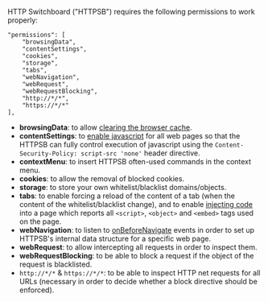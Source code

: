 HTTP Switchboard ("HTTPSB") requires the following permissions to work properly:

    "permissions": [
        "browsingData",
        "contentSettings",
        "cookies",
        "storage",
        "tabs",
        "webNavigation",
        "webRequest",
        "webRequestBlocking",
        "http://*/*",
        "https://*/*"
    ],

* **browsingData**: to allow [clearing the browser cache](http://developer.chrome.com/extensions/browsingData.html#method-removeCache).
* **contentSettings**: to [enable javascript](http://developer.chrome.com/extensions/contentSettings.html#property-javascript) for all web pages so that the HTTPSB can fully control execution of javascript using the `Content-Security-Policy: script-src 'none'` header directive.
* **contextMenu**: to insert HTTPSB often-used commands in the context menu.
* **cookies**: to allow the removal of blocked cookies.
* **storage**: to store your own whitelist/blacklist domains/objects.
* **tabs**: to enable forcing a reload of the content of a tab (when the content of the whitelist/blacklist change), and to enable [injecting code](https://github.com/gorhill/httpswitchboard/blob/master/js/inject.js) into a page which reports all `<script>`, `<object>` and `<embed>` tags used on the page.
* **webNavigation**: to listen to [onBeforeNavigate](http://developer.chrome.com/extensions/webNavigation.html#event-onBeforeNavigate) events in order to set up HTTPSB's internal data structure for a specific web page.
* **webRequest**: to allow intercepting all requests in order to inspect them.
* **webRequestBlocking**: to be able to block a request if the object of the request is blacklisted.
* `http://*/*` & `https://*/*`: to be able to inspect HTTP net requests for all URLs (necessary in order to decide whether a block directive should be enforced).
